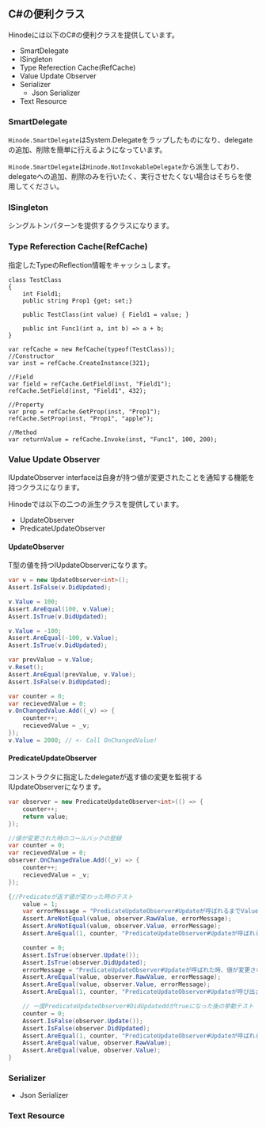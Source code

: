 ﻿## C#の便利クラス

Hinodeには以下のC#の便利クラスを提供しています。

- SmartDelegate
- ISingleton
- Type Referection Cache(RefCache)
- Value Update Observer
- Serializer
    - Json Serializer
- Text Resource

### SmartDelegate

`Hinode.SmartDelegate`はSystem.Delegateをラップしたものになり、delegateの追加、削除を簡単に行えるようになっています。

`Hinode.SmartDelegate`は`Hinode.NotInvokableDelegate`から派生しており、delegateへの追加、削除のみを行いたく、実行させたくない場合はそちらを使用してください。

### ISingleton

シングルトンパターンを提供するクラスになります。

### Type Referection Cache(RefCache)

指定したTypeのReflection情報をキャッシュします。

```cshape
class TestClass
{
    int Field1;
    public string Prop1 {get; set;}

    public TestClass(int value) { Field1 = value; }

    public int Func1(int a, int b) => a + b;
}

var refCache = new RefCache(typeof(TestClass));
//Constructor
var inst = refCache.CreateInstance(321);

//Field
var field = refCache.GetField(inst, "Field1");
refCache.SetField(inst, "Field1", 432);

//Property
var prop = refCache.GetProp(inst, "Prop1");
refCache.SetProp(inst, "Prop1", "apple");

//Method
var returnValue = refCache.Invoke(inst, "Func1", 100, 200);
```

### Value Update Observer

IUpdateObserver interfaceは自身が持つ値が変更されたことを通知する機能を持つクラスになります。

Hinodeでは以下の二つの派生クラスを提供しています。

- UpdateObserver<T>
- PredicateUpdateObserver<T>

#### UpdateObserver<T>

T型の値を持つIUpdateObserverになります。

```csharp
var v = new UpdateObserver<int>();
Assert.IsFalse(v.DidUpdated);

v.Value = 100;
Assert.AreEqual(100, v.Value);
Assert.IsTrue(v.DidUpdated);

v.Value = -100;
Assert.AreEqual(-100, v.Value);
Assert.IsTrue(v.DidUpdated);

var prevValue = v.Value;
v.Reset();
Assert.AreEqual(prevValue, v.Value);
Assert.IsFalse(v.DidUpdated);

var counter = 0;
var recievedValue = 0;
v.OnChangedValue.Add((_v) => {
    counter++;
    recievedValue = _v;
});
v.Value = 2000; // <- Call OnChangedValue!

```
#### PredicateUpdateObserver<T>

コンストラクタに指定したdelegateが返す値の変更を監視するIUpdateObserverになります。

```csharp
var observer = new PredicateUpdateObserver<int>(() => {
    counter++;
    return value;
});

//値が変更された時のコールバックの登録
var counter = 0;
var recievedValue = 0;
observer.OnChangedValue.Add((_v) => {
    counter++;
    recievedValue = _v;
});

{//Predicateが返す値が変わった時のテスト
    value = 1;
    var errorMessage = "PredicateUpdateObserver#Updateが呼ばれるまでValue/RawValueは更新されないようにしてください";
    Assert.AreNotEqual(value, observer.RawValue, errorMessage);
    Assert.AreNotEqual(value, observer.Value, errorMessage);
    Assert.AreEqual(1, counter, "PredicateUpdateObserver#Updateが呼ばれるまで設定したPredicateを呼び出さないようにしてください");

    counter = 0;
    Assert.IsTrue(observer.Update());
    Assert.IsTrue(observer.DidUpdated);
    errorMessage = "PredicateUpdateObserver#Updateが呼ばれた時、値が変更されていた時はValue/RawValueも更新するようにしてください";
    Assert.AreEqual(value, observer.RawValue, errorMessage);
    Assert.AreEqual(value, observer.Value, errorMessage);
    Assert.AreEqual(1, counter, "PredicateUpdateObserver#Updateが呼び出された時に設定したPredicateを呼び出すようにしてください");

    // 一度PredicateUpdateObserver#DidUpdateddがtrueになった後の挙動テスト
    counter = 0;
    Assert.IsFalse(observer.Update());
    Assert.IsFalse(observer.DidUpdated);
    Assert.AreEqual(1, counter, "PredicateUpdateObserver#Updateが呼ばれる度に設定したPredicateを呼び出すようにしてください。");
    Assert.AreEqual(value, observer.RawValue);
    Assert.AreEqual(value, observer.Value);
}
```

### Serializer

- Json Serializer

### Text Resource

